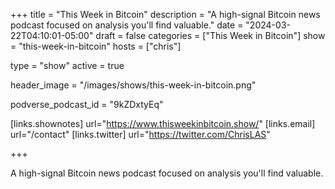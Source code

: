 +++
title = "This Week in Bitcoin"
description = "A high-signal Bitcoin news podcast focused on analysis you'll find valuable."
date = "2024-03-22T04:10:01-05:00"
draft = false
categories = ["This Week in Bitcoin"]
show = "this-week-in-bitcoin"
hosts = ["chris"]

type = "show"
active = true

header_image = "/images/shows/this-week-in-bitcoin.png"

podverse_podcast_id = "9kZDxtyEq"

[links.shownotes]
  url="https://www.thisweekinbitcoin.show/"
[links.email]
  url="/contact"
[links.twitter]
  url="https://twitter.com/ChrisLAS"

+++

A high-signal Bitcoin news podcast focused on analysis you'll find valuable.

